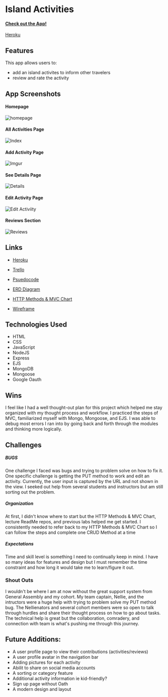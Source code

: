 # Island Activities
#### [Check out the App!](https://island-activities.herokuapp.com/)
[Heroku](https://island-activities.herokuapp.com/)

## Features
This app allows users to:
*   add an island activites to inform other travelers
*   review and rate the activity

## App Screenshots
#### Homepage
![homepage](https://i.imgur.com/wlkcQzp.png)
#### All Activities Page
![Index](https://i.imgur.com/nT53LB7.png)
#### Add Activity Page
![Imgur](https://i.imgur.com/SSbrLCw.png)
#### See Details Page
![Details](https://i.imgur.com/REoq2Hh.png)
#### Edit Activity Page
![Edit Activiity](https://i.imgur.com/uaKTfKf.png)
#### Reviews Section
![Reviews](https://i.imgur.com/3m6OV2N.png)

## Links
*   [Heroku](https://island-activities.herokuapp.com/)

*   [Trello](https://trello.com/invite/b/usft6ojZ/e44cd5f92b3938f64d9c0c2b18dbc9a2/ga-p2)

*   [Psuedocode](https://docs.google.com/document/d/1eS_SE7v8cDdNh19wR5wdMVffE-Qg1Kn4OS5bNEI-Y1A/edit?usp=sharing)
*   [ERD Diagram](https://lucid.app/lucidchart/a2751d3b-bbb5-4462-adcc-177860c6b5ef/edit?view_items=5BaMGswJZ~BP&invitationId=inv_380b6667-db60-4335-9a90-3dda33c624b2#)
*   [HTTP Methods & MVC Chart](https://docs.google.com/spreadsheets/d/1MfZDiH7cqY4QVjR8R0qHk8KYwMogxLW6KJisblIfzEE/edit?usp=sharing)
*   [Wireframe](https://whimsical.com/p2-island-activites-9f9grnAYGPGsyzGdVvCRWV)

## Technologies Used
*   HTML
*   CSS
*   JavaScript
*   NodeJS
*   Express
*   EJS
*   MongoDB
*   Mongoose
*   Google Oauth

## Wins
I feel like I had a well thought-out plan for this project which helped me stay organized with my thought process and workflow. I practiced the steps of MVC, familiarized myself with Mongo, Mongoose, and EJS. I was able to debug most errors I ran into by going back and forth through the modules and thinking more logically.

## Challenges
##### *BUGS*
One challenge I faced was bugs and trying to problem solve on how to fix it. One specific challenge is getting the PUT method to work and edit an activity. Currently, the user input is captured by the URL and not shown in the view. I seeked out help from several students and instructors but am still sorting out the problem.

##### Organization
At first, I didn't know where to start but the HTTP Methods & MVC Chart, lecture ReadMe repos, and previous labs helped me get started. I consistently needed to refer back to my HTTP Methods & MVC Chart so I can follow the steps and complete one CRUD Method at a time

##### Expectations
Time and skill level is something I need to continually keep in mind. I have so many ideas for features and design but I must remember the time constraint and how long it would take me to learn/figure it out. 

### Shout Outs
I wouldn't be where I am at now without the great support system from General Assembly and my cohort. My team captain, Nellie, and the intructors were a huge help with trying to problem solve my PUT method bug. The Nellienators and several cohort members were so open to talk through hurdles and share their thought process on how to go about tasks. The technical help is great but the collaboration, comradery, and connection with team is what's pushing me through this journey.

## Future Additions:
*   A user profile page to view their contributions (activities/reviews)
*   A user profile avatar in the navigation bar
*   Adding pictures for each activity
*   Abilit to share on social media accounts
*   A sorting or category feature
*   Additional activity information ie kid-friendly?
*   Sign up page without Oath
*   A modern design and layout